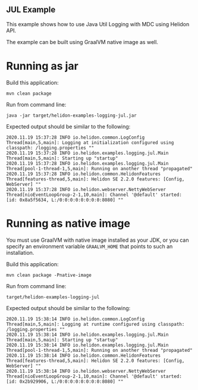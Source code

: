 JUL Example
---

This example shows how to use Java Util Logging with MDC
 using Helidon API.
 
The example can be built using GraalVM native image as well.

# Running as jar

Build this application:
```shell
mvn clean package
```

Run from command line:
```shell
java -jar target/helidon-examples-logging-jul.jar
```

Expected output should be similar to the following:
```text
2020.11.19 15:37:28 INFO io.helidon.common.LogConfig Thread[main,5,main]: Logging at initialization configured using classpath: /logging.properties ""
2020.11.19 15:37:28 INFO io.helidon.examples.logging.jul.Main Thread[main,5,main]: Starting up "startup"
2020.11.19 15:37:28 INFO io.helidon.examples.logging.jul.Main Thread[pool-1-thread-1,5,main]: Running on another thread "propagated"
2020.11.19 15:37:28 INFO io.helidon.common.HelidonFeatures Thread[features-thread,5,main]: Helidon SE 2.2.0 features: [Config, WebServer] ""
2020.11.19 15:37:28 INFO io.helidon.webserver.NettyWebServer Thread[nioEventLoopGroup-2-1,10,main]: Channel '@default' started: [id: 0x8a5f5634, L:/0:0:0:0:0:0:0:0:8080] ""
```

# Running as native image
You must use GraalVM with native image installed as your JDK,
or you can specify an environment variable `GRAALVM_HOME` that points
to such an installation.

Build this application:
```shell
mvn clean package -Pnative-image
```

Run from command line:
```shell
target/helidon-examples-logging-jul
```

Expected output should be similar to the following:
```text
2020.11.19 15:38:14 INFO io.helidon.common.LogConfig Thread[main,5,main]: Logging at runtime configured using classpath: /logging.properties ""
2020.11.19 15:38:14 INFO io.helidon.examples.logging.jul.Main Thread[main,5,main]: Starting up "startup"
2020.11.19 15:38:14 INFO io.helidon.examples.logging.jul.Main Thread[pool-1-thread-1,5,main]: Running on another thread "propagated"
2020.11.19 15:38:14 INFO io.helidon.common.HelidonFeatures Thread[features-thread,5,main]: Helidon SE 2.2.0 features: [Config, WebServer] ""
2020.11.19 15:38:14 INFO io.helidon.webserver.NettyWebServer Thread[nioEventLoopGroup-2-1,10,main]: Channel '@default' started: [id: 0x2b929906, L:/0:0:0:0:0:0:0:0:8080] ""
```